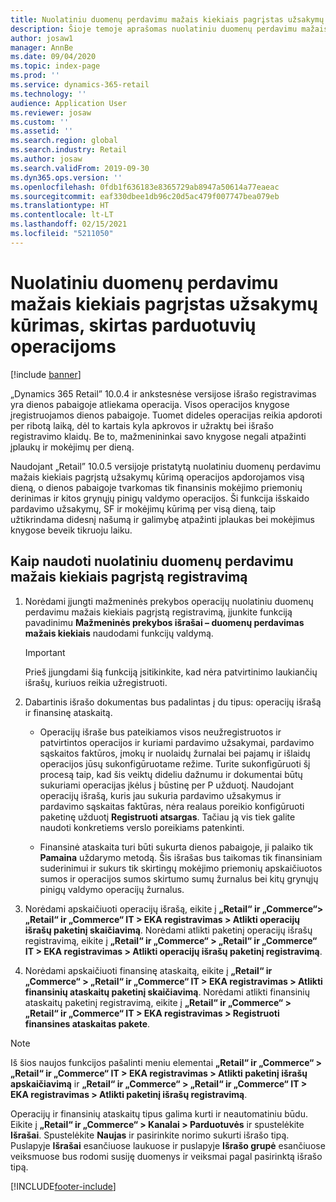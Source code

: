 ```yaml
---
title: Nuolatiniu duomenų perdavimu mažais kiekiais pagrįstas užsakymų kūrimas, skirtas parduotuvių operacijoms
description: Šioje temoje aprašomas nuolatiniu duomenų perdavimu mažais kiekiais pagrįstas užsakymų kūrimas, skirtas operacijoms „Microsoft Dynamics 365 Commerce”.
author: josaw1
manager: AnnBe
ms.date: 09/04/2020
ms.topic: index-page
ms.prod: ''
ms.service: dynamics-365-retail
ms.technology: ''
audience: Application User
ms.reviewer: josaw
ms.custom: ''
ms.assetid: ''
ms.search.region: global
ms.search.industry: Retail
ms.author: josaw
ms.search.validFrom: 2019-09-30
ms.dyn365.ops.version: ''
ms.openlocfilehash: 0fdb1f636183e8365729ab8947a50614a77eaeac
ms.sourcegitcommit: eaf330dbee1db96c20d5ac479f007747bea079eb
ms.translationtype: HT
ms.contentlocale: lt-LT
ms.lasthandoff: 02/15/2021
ms.locfileid: "5211050"
---
```

# <a name="trickle-feed-based-order-creation-for-retail-store-transactions"></a>Nuolatiniu duomenų perdavimu mažais kiekiais pagrįstas užsakymų kūrimas, skirtas parduotuvių operacijoms

[!include [banner](includes/banner.md)]

„Dynamics 365 Retail” 10.0.4 ir ankstesnėse versijose išrašo registravimas yra dienos pabaigoje atliekama operacija. Visos operacijos knygose įregistruojamos dienos pabaigoje. Tuomet dideles operacijas reikia apdoroti per ribotą laiką, dėl to kartais kyla apkrovos ir užraktų bei išrašo registravimo klaidų. Be to, mažmenininkai savo knygose negali atpažinti įplaukų ir mokėjimų per dieną.

Naudojant „Retail” 10.0.5 versijoje pristatytą nuolatiniu duomenų perdavimu mažais kiekiais pagrįstą užsakymų kūrimą operacijos apdorojamos visą dieną, o dienos pabaigoje tvarkomas tik finansinis mokėjimo priemonių derinimas ir kitos grynųjų pinigų valdymo operacijos. Ši funkcija išskaido pardavimo užsakymų, SF ir mokėjimų kūrimą per visą dieną, taip užtikrindama didesnį našumą ir galimybę atpažinti įplaukas bei mokėjimus knygose beveik tikruoju laiku. 


## <a name="how-to-use-trickle-feed-based-posting"></a>Kaip naudoti nuolatiniu duomenų perdavimu mažais kiekiais pagrįstą registravimą
  
1. Norėdami įjungti mažmeninės prekybos operacijų nuolatiniu duomenų perdavimu mažais kiekiais pagrįstą registravimą, įjunkite funkciją pavadinimu **Mažmeninės prekybos išrašai – duomenų perdavimas mažais kiekiais** naudodami funkcijų valdymą.

    > [!IMPORTANT]
    > Prieš įjungdami šią funkciją įsitikinkite, kad nėra patvirtinimo laukiančių išrašų, kuriuos reikia užregistruoti.

2. Dabartinis išrašo dokumentas bus padalintas į du tipus: operacijų išrašą ir finansinę ataskaitą.

      - Operacijų išraše bus pateikiamos visos neužregistruotos ir patvirtintos operacijos ir kuriami pardavimo užsakymai, pardavimo sąskaitos faktūros, įmokų ir nuolaidų žurnalai bei pajamų ir išlaidų operacijos jūsų sukonfigūruotame režime. Turite sukonfigūruoti šį procesą taip, kad šis veiktų dideliu dažnumu ir dokumentai būtų sukuriami operacijas įkėlus į būstinę per P užduotį. Naudojant operacijų išrašą, kuris jau sukuria pardavimo užsakymus ir pardavimo sąskaitas faktūras, nėra realaus poreikio konfigūruoti paketinę užduotį **Registruoti atsargas**. Tačiau ją vis tiek galite naudoti konkretiems verslo poreikiams patenkinti.  
      
     - Finansinė ataskaita turi būti sukurta dienos pabaigoje, ji palaiko tik **Pamaina** uždarymo metodą. Šis išrašas bus taikomas tik finansiniam suderinimui ir sukurs tik skirtingų mokėjimo priemonių apskaičiuotos sumos ir operacijos sumos skirtumo sumų žurnalus bei kitų grynųjų pinigų valdymo operacijų žurnalus.   

3. Norėdami apskaičiuoti operacijų išrašą, eikite į **„Retail“ ir „Commerce“> „Retail“ ir „Commerce“ IT > EKA registravimas > Atlikti operacijų išrašų paketinį skaičiavimą**. Norėdami atlikti paketinį operacijų išrašų registravimą, eikite į **„Retail“ ir „Commerce“ > „Retail“ ir „Commerce“ IT > EKA registravimas > Atlikti operacijų išrašų paketinį registravimą**.

4. Norėdami apskaičiuoti finansinę ataskaitą, eikite į **„Retail“ ir „Commerce“ > „Retail“ ir „Commerce“ IT > EKA registravimas > Atlikti finansinių ataskaitų paketinį skaičiavimą**. Norėdami atlikti finansinių ataskaitų paketinį registravimą, eikite į **„Retail“ ir „Commerce“ > „Retail“ ir „Commerce“ IT > EKA registravimas > Registruoti finansines ataskaitas pakete**.

> [!NOTE]
> Iš šios naujos funkcijos pašalinti meniu elementai **„Retail“ ir „Commerce“ > „Retail“ ir „Commerce“ IT > EKA registravimas > Atlikti paketinį išrašų apskaičiavimą** ir **„Retail“ ir „Commerce“ > „Retail“ ir „Commerce“ IT > EKA registravimas > Atlikti paketinį išrašų registravimą**.

Operacijų ir finansinių ataskaitų tipus galima kurti ir neautomatiniu būdu. Eikite į **„Retail“ ir „Commerce“ > Kanalai > Parduotuvės** ir spustelėkite **Išrašai**. Spustelėkite **Naujas** ir pasirinkite norimo sukurti išrašo tipą. Puslapyje **Išrašai** esančiuose laukuose ir puslapyje **Išrašo grupė** esančiuose veiksmuose bus rodomi susiję duomenys ir veiksmai pagal pasirinktą išrašo tipą.


[!INCLUDE[footer-include](../includes/footer-banner.md)]